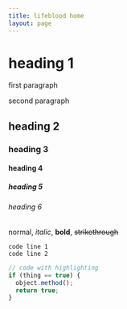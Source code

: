 ```yaml
---
title: lifeblood home
layout: page
---
```

# heading 1
first paragraph

second paragraph

## heading 2
### heading 3
#### heading 4
##### heading 5
###### heading 6
normal, *italic*, **bold**, <s>strikethrough</s>
```
code line 1
code line 2
```
```js
// code with highlighting
if (thing == true) {
  object.method();
  return true;
}
```
